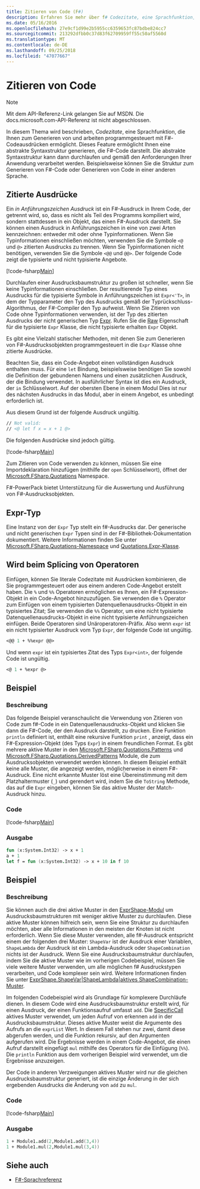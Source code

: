 ```yaml
---
title: Zitieren von Code (F#)
description: Erfahren Sie mehr über f# Codezitate, eine Sprachfunktion, die Ihnen zum Generieren von und arbeiten programmgesteuert mit F#-Codeausdrücken ermöglicht.
ms.date: 05/16/2016
ms.openlocfilehash: 27e9cf1d99e2b5955cc6359653fc87bdbe824cc7
ms.sourcegitcommit: 213292dfbb0c37d83f62709959ff55c50af5560d
ms.translationtype: MT
ms.contentlocale: de-DE
ms.lasthandoff: 09/25/2018
ms.locfileid: "47077667"
---
```

# <a name="code-quotations"></a>Zitieren von Code

> [!NOTE]
Mit dem API-Referenz-Link gelangen Sie auf MSDN.  Die docs.microsoft.com-API-Referenz ist nicht abgeschlossen.

In diesem Thema wird beschrieben, *Codezitate*, eine Sprachfunktion, die Ihnen zum Generieren von und arbeiten programmgesteuert mit F#-Codeausdrücken ermöglicht. Dieses Feature ermöglicht Ihnen eine abstrakte Syntaxstruktur generieren, die F#-Code darstellt. Die abstrakte Syntaxstruktur kann dann durchlaufen und gemäß den Anforderungen Ihrer Anwendung verarbeitet werden. Beispielsweise können Sie die Struktur zum Generieren von F#-Code oder Generieren von Code in einer anderen Sprache.

## <a name="quoted-expressions"></a>Zitierte Ausdrücke

Ein *in Anführungszeichen Ausdruck* ist ein F#-Ausdruck in Ihrem Code, der getrennt wird, so, dass es nicht als Teil des Programms kompiliert wird, sondern stattdessen in ein Objekt, das einen F#-Ausdruck darstellt. Sie können einen Ausdruck in Anführungszeichen in eine von zwei Arten kennzeichnen: entweder mit oder ohne Typinformationen. Wenn Sie Typinformationen einschließen möchten, verwenden Sie die Symbole `<@` und `@>` zitierten Ausdrucks zu trennen. Wenn Sie Typinformationen nicht benötigen, verwenden Sie die Symbole `<@@` und `@@>`. Der folgende Code zeigt die typisierte und nicht typisierte Angebote.

[!code-fsharp[Main](../../../samples/snippets/fsharp/lang-ref-3/snippet501.fs)]

Durchlaufen einer Ausdrucksbaumstruktur zu großen ist schneller, wenn Sie keine Typinformationen einschließen. Der resultierende Typ eines Ausdrucks für die typisierte Symbole in Anführungszeichen ist `Expr<'T>`, in dem der Typparameter den Typ des Ausdrucks gemäß der Typrückschluss-Algorithmus, der F#-Compiler den Typ aufweist. Wenn Sie Zitieren von Code ohne Typinformationen verwenden, ist der Typ des zitierten Ausdrucks der nicht generischen Typ [Expr](https://msdn.microsoft.com/library/ed6a2caf-69d4-45c2-ab97-e9b3be9bce65). Rufen Sie die [Raw](https://msdn.microsoft.com/library/47fb94f1-e77f-4c68-aabc-2b0ba40d59c2) Eigenschaft für die typisierte `Expr` Klasse, die nicht typisierte erhalten `Expr` Objekt.

Es gibt eine Vielzahl statischer Methoden, mit denen Sie zum Generieren von F#-Ausdrucksobjekten programmgesteuert in die `Expr` Klasse ohne zitierte Ausdrücke.

Beachten Sie, dass ein Code-Angebot einen vollständigen Ausdruck enthalten muss. Für eine `let` Bindung, beispielsweise benötigen Sie sowohl die Definition der gebundenen Namens und einen zusätzlichen Ausdruck, der die Bindung verwendet. In ausführlicher Syntax ist dies ein Ausdruck, der `in` Schlüsselwort. Auf der obersten Ebene in einem Modul Dies ist nur des nächsten Ausdrucks in das Modul, aber in einem Angebot, es unbedingt erforderlich ist.

Aus diesem Grund ist der folgende Ausdruck ungültig.

```fsharp
// Not valid:
// <@ let f x = x + 1 @>
```

Die folgenden Ausdrücke sind jedoch gültig.

[!code-fsharp[Main](../../../samples/snippets/fsharp/lang-ref-3/snippet502.fs)]

Zum Zitieren von Code verwenden zu können, müssen Sie eine Importdeklaration hinzufügen (mithilfe der `open` Schlüsselwort), öffnet der [Microsoft.FSharp.Quotations](https://msdn.microsoft.com/library/e9ce8a3a-e00c-4190-bad5-cce52ee089b2) Namespace.

F#-PowerPack bietet Unterstützung für die Auswertung und Ausführung von F#-Ausdrucksobjekten.

## <a name="expr-type"></a>Expr-Typ

Eine Instanz von der `Expr` Typ stellt ein f#-Ausdrucks dar. Der generische und nicht generischen `Expr` Typen sind in der F#-Bibliothek-Dokumentation dokumentiert. Weitere Informationen finden Sie unter [Microsoft.FSharp.Quotations-Namespace](https://msdn.microsoft.com/visualfsharpdocs/conceptual/microsoft.fsharp.quotations-namespace-%5bfsharp%5d) und [Quotations.Expr-Klasse](https://msdn.microsoft.com/visualfsharpdocs/conceptual/quotations.expr-class-%5bfsharp%5d).

## <a name="splicing-operators"></a>Wird beim Splicing von Operatoren

Einfügen, können Sie literale Codezitate mit Ausdrücken kombinieren, die Sie programmgesteuert oder aus einem anderen Code-Angebot erstellt haben. Die `%` und `%%` Operatoren ermöglichen es Ihnen, ein F#-Expression-Objekt in ein Code-Angebot hinzuzufügen. Sie verwenden die `%` Operator zum Einfügen von einem typisierten Datenquellenausdrucks-Objekt in ein typisiertes Zitat; Sie verwenden die `%%` Operator, um eine nicht typisierte Datenquellenausdrucks-Objekt in eine nicht typisierte Anführungszeichen einfügen. Beide Operatoren sind Unäroperatoren-Präfix. Also wenn `expr` ist ein nicht typisierter Ausdruck vom Typ `Expr`, der folgende Code ist ungültig.

```fsharp
<@@ 1 + %%expr @@>
```

Und wenn `expr` ist ein typisiertes Zitat des Typs `Expr<int>`, der folgende Code ist ungültig.

```fsharp
<@ 1 + %expr @>
```

## <a name="example"></a>Beispiel

### <a name="description"></a>Beschreibung

Das folgende Beispiel veranschaulicht die Verwendung von Zitieren von Code zum f#-Code in ein Datenquellenausdrucks-Objekt und klicken Sie dann die F#-Code, der den Ausdruck darstellt, zu drucken. Eine Funktion `println` definiert ist, enthält eine rekursive Funktion `print` , anzeigt, dass ein F#-Expression-Objekt (des Typs `Expr`) in einem freundlichen Format. Es gibt mehrere aktive Muster in den [Microsoft.FSharp.Quotations.Patterns](https://msdn.microsoft.com/library/093944a9-c752-403a-8983-5fcd5dbf92a4) und [Microsoft.FSharp.Quotations.DerivedPatterns](https://msdn.microsoft.com/library/d2434a6e-ae7b-4f3d-b567-c162938bc9cd) Module, die zum Ausdrucksobjekten verwendet werden können. In diesem Beispiel enthält keine alle Muster, die angezeigt werden, möglicherweise in einem F#-Ausdruck. Eine nicht erkannte Muster löst eine Übereinstimmung mit dem Platzhaltermuster (`_`) und gerendert wird, indem Sie die `ToString` Methode, das auf die `Expr` eingeben, können Sie das aktive Muster der Match-Ausdruck hinzu.

### <a name="code"></a>Code

[!code-fsharp[Main](../../../samples/snippets/fsharp/lang-ref-3/snippet601.fs)]

### <a name="output"></a>Ausgabe

```fsharp
fun (x:System.Int32) -> x + 1
a + 1
let f = fun (x:System.Int32) -> x + 10 in f 10
```

## <a name="example"></a>Beispiel

### <a name="description"></a>Beschreibung

Sie können auch die drei aktive Muster in den [ExprShape-Modul](https://msdn.microsoft.com/library/7685150e-2432-4d39-9338-57292eff18de) um Ausdrucksbaumstrukturen mit weniger aktive Muster zu durchlaufen. Diese aktive Muster können hilfreich sein, wenn Sie eine Struktur zu durchlaufen möchten, aber alle Informationen in den meisten der Knoten ist nicht erforderlich. Wenn Sie diese Muster verwenden, alle f#-Ausdruck entspricht einem der folgenden drei Muster: `ShapeVar` ist der Ausdruck einer Variablen, `ShapeLambda` der Ausdruck ist ein Lambda-Ausdruck oder `ShapeCombination` nichts ist der Ausdruck. Wenn Sie eine Ausdrucksbaumstruktur durchlaufen, indem Sie die aktive Muster wie im vorherigen Codebeispiel, müssen Sie viele weitere Muster verwenden, um alle möglichen f# Ausdruckstypen verarbeiten, und Code komplexer sein wird. Weitere Informationen finden Sie unter [ExprShape.ShapeVar&#124;ShapeLambda&#124;aktives ShapeCombination-Muster](https://msdn.microsoft.com/visualfsharpdocs/conceptual/exprshape.shapevarhshapelambdahshapecombination-active-pattern-%5bfsharp%5d).

Im folgenden Codebeispiel wird als Grundlage für komplexere Durchläufe dienen. In diesem Code wird eine Ausdrucksbaumstruktur erstellt wird, für einen Ausdruck, der einen Funktionsaufruf umfasst `add`. Die [SpecificCall](https://msdn.microsoft.com/library/05a77b21-20fe-4b9a-8e07-aa999538198d) aktives Muster verwendet, um jeden Aufruf von erkennen `add` in der Ausdrucksbaumstruktur. Dieses aktive Muster weist die Argumente des Aufrufs an die `exprList` Wert. In diesem Fall stehen nur zwei, damit diese abgerufen werden, und die Funktion rekursiv, auf den Argumenten aufgerufen wird. Die Ergebnisse werden in einem Code-Angebot, die einen Aufruf darstellt eingefügt `mul` mithilfe des Operators für die Einfügung (`%%`). Die `println` Funktion aus dem vorherigen Beispiel wird verwendet, um die Ergebnisse anzuzeigen.

Der Code in anderen Verzweigungen aktives Muster wird nur die gleichen Ausdrucksbaumstruktur generiert, ist die einzige Änderung in der sich ergebenden Ausdrucks die Änderung von `add` zu `mul`.

### <a name="code"></a>Code

[!code-fsharp[Main](../../../samples/snippets/fsharp/lang-ref-3/snippet701.fs)]

### <a name="output"></a>Ausgabe

```fsharp
1 + Module1.add(2,Module1.add(3,4))
1 + Module1.mul(2,Module1.mul(3,4))
```

## <a name="see-also"></a>Siehe auch

- [F#-Sprachreferenz](index.md)
